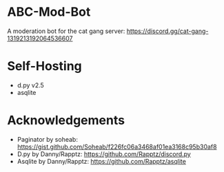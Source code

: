 # ABC-Mod-Bot
A moderation bot for the cat gang server: https://discord.gg/cat-gang-1319213192064536607

# Self-Hosting
- d.py v2.5
- asqlite

# Acknowledgements
- Paginator by soheab: https://gist.github.com/Soheab/f226fc06a3468af01ea3168c95b30af8
- D.py by Danny/Rapptz: https://github.com/Rapptz/discord.py
- Asqlite by Danny/Rapptz: https://github.com/Rapptz/asqlite
